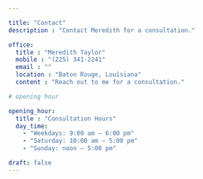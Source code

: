 ```yaml
---

title: "Contact"
description : "Contact Meredith for a consultation."

office:
  title : "Meredith Taylor"
  mobile : "(225) 341-2241"
  email : ""
  location : "Baton Rouge, Louisiana"
  content : "Reach out to me for a consultation."

# opening hour

opening_hour:
  title : "Consultation Hours"
  day_time:
    - "Weekdays: 9:00 am – 6:00 pm"
    - "Saturday: 10:00 am – 5:00 pm"
    - "Sunday: noon – 5:00 pm"

draft: false
---
```

